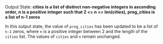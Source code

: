 Output State: **cities is a list of distinct non-negative integers in ascending order, n is a positive integer such that 2 <= n <= len(cities), prog_cities is a list of n-1 zeros**

In this output state, the value of `prog_cities` has been updated to be a list of `n-1` zeros, where `n` is a positive integer between 2 and the length of the `cities` list. The values of `cities` and `n` remain unchanged.